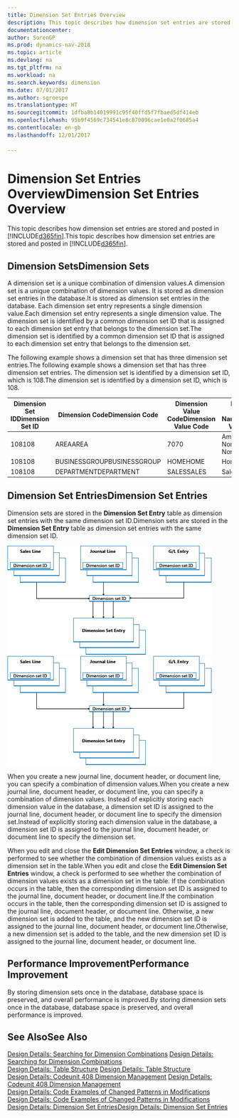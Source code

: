 ```yaml
---
title: Dimension Set Entries Overview
description: This topic describes how dimension set entries are stored and posted in [!INCLUDE[d365fin](includes/d365fin_md.md)].
documentationcenter: 
author: SorenGP
ms.prod: dynamics-nav-2018
ms.topic: article
ms.devlang: na
ms.tgt_pltfrm: na
ms.workload: na
ms.search.keywords: dimension
ms.date: 07/01/2017
ms.author: sgroespe
ms.translationtype: HT
ms.sourcegitcommit: 1dfba8b14019991c95f40ffd5f7fbaed5df414eb
ms.openlocfilehash: 95b9f4569c734541e8c870096cae1e0a2f0685a4
ms.contentlocale: en-gb
ms.lasthandoff: 12/01/2017

---
```

# <a name="dimension-set-entries-overview"></a><span data-ttu-id="3db68-103">Dimension Set Entries Overview</span><span class="sxs-lookup"><span data-stu-id="3db68-103">Dimension Set Entries Overview</span></span>
<span data-ttu-id="3db68-104">This topic describes how dimension set entries are stored and posted in [!INCLUDE[d365fin](includes/d365fin_md.md)].</span><span class="sxs-lookup"><span data-stu-id="3db68-104">This topic describes how dimension set entries are stored and posted in [!INCLUDE[d365fin](includes/d365fin_md.md)].</span></span>  
  
## <a name="dimension-sets"></a><span data-ttu-id="3db68-105">Dimension Sets</span><span class="sxs-lookup"><span data-stu-id="3db68-105">Dimension Sets</span></span>  
<span data-ttu-id="3db68-106">A dimension set is a unique combination of dimension values.</span><span class="sxs-lookup"><span data-stu-id="3db68-106">A dimension set is a unique combination of dimension values.</span></span> <span data-ttu-id="3db68-107">It is stored as dimension set entries in the database.</span><span class="sxs-lookup"><span data-stu-id="3db68-107">It is stored as dimension set entries in the database.</span></span> <span data-ttu-id="3db68-108">Each dimension set entry represents a single dimension value.</span><span class="sxs-lookup"><span data-stu-id="3db68-108">Each dimension set entry represents a single dimension value.</span></span> <span data-ttu-id="3db68-109">The dimension set is identified by a common dimension set ID that is assigned to each dimension set entry that belongs to the dimension set.</span><span class="sxs-lookup"><span data-stu-id="3db68-109">The dimension set is identified by a common dimension set ID that is assigned to each dimension set entry that belongs to the dimension set.</span></span>  
  
<span data-ttu-id="3db68-110">The following example shows a dimension set that has three dimension set entries.</span><span class="sxs-lookup"><span data-stu-id="3db68-110">The following example shows a dimension set that has three dimension set entries.</span></span> <span data-ttu-id="3db68-111">The dimension set is identified by a dimension set ID, which is 108.</span><span class="sxs-lookup"><span data-stu-id="3db68-111">The dimension set is identified by a dimension set ID, which is 108.</span></span>  
  
|<span data-ttu-id="3db68-112">Dimension Set ID</span><span class="sxs-lookup"><span data-stu-id="3db68-112">Dimension Set ID</span></span>|<span data-ttu-id="3db68-113">Dimension Code</span><span class="sxs-lookup"><span data-stu-id="3db68-113">Dimension Code</span></span>|<span data-ttu-id="3db68-114">Dimension Value Code</span><span class="sxs-lookup"><span data-stu-id="3db68-114">Dimension Value Code</span></span>|<span data-ttu-id="3db68-115">Dimension Value Name</span><span class="sxs-lookup"><span data-stu-id="3db68-115">Dimension Value Name</span></span>|  
|----------------------|--------------------|--------------------------|--------------------------|  
|<span data-ttu-id="3db68-116">108</span><span class="sxs-lookup"><span data-stu-id="3db68-116">108</span></span>|<span data-ttu-id="3db68-117">AREA</span><span class="sxs-lookup"><span data-stu-id="3db68-117">AREA</span></span>|<span data-ttu-id="3db68-118">70</span><span class="sxs-lookup"><span data-stu-id="3db68-118">70</span></span>|<span data-ttu-id="3db68-119">America North</span><span class="sxs-lookup"><span data-stu-id="3db68-119">America North</span></span>|  
|<span data-ttu-id="3db68-120">108</span><span class="sxs-lookup"><span data-stu-id="3db68-120">108</span></span>|<span data-ttu-id="3db68-121">BUSINESSGROUP</span><span class="sxs-lookup"><span data-stu-id="3db68-121">BUSINESSGROUP</span></span>|<span data-ttu-id="3db68-122">HOME</span><span class="sxs-lookup"><span data-stu-id="3db68-122">HOME</span></span>|<span data-ttu-id="3db68-123">Home</span><span class="sxs-lookup"><span data-stu-id="3db68-123">Home</span></span>|  
|<span data-ttu-id="3db68-124">108</span><span class="sxs-lookup"><span data-stu-id="3db68-124">108</span></span>|<span data-ttu-id="3db68-125">DEPARTMENT</span><span class="sxs-lookup"><span data-stu-id="3db68-125">DEPARTMENT</span></span>|<span data-ttu-id="3db68-126">SALES</span><span class="sxs-lookup"><span data-stu-id="3db68-126">SALES</span></span>|<span data-ttu-id="3db68-127">Sales</span><span class="sxs-lookup"><span data-stu-id="3db68-127">Sales</span></span>|  
  
## <a name="dimension-set-entries"></a><span data-ttu-id="3db68-128">Dimension Set Entries</span><span class="sxs-lookup"><span data-stu-id="3db68-128">Dimension Set Entries</span></span>  
<span data-ttu-id="3db68-129">Dimension sets are stored in the **Dimension Set Entry** table as dimension set entries with the same dimension set ID.</span><span class="sxs-lookup"><span data-stu-id="3db68-129">Dimension sets are stored in the **Dimension Set Entry** table as dimension set entries with the same dimension set ID.</span></span>  
  
<span data-ttu-id="3db68-130">![Dimension Entry overview](media/dimensionentrynav7.png "DimensionEntryNAV7")</span><span class="sxs-lookup"><span data-stu-id="3db68-130">![Dimension Entry overview](media/dimensionentrynav7.png "DimensionEntryNAV7")</span></span>  
  
<span data-ttu-id="3db68-131">When you create a new journal line, document header, or document line, you can specify a combination of dimension values.</span><span class="sxs-lookup"><span data-stu-id="3db68-131">When you create a new journal line, document header, or document line, you can specify a combination of dimension values.</span></span> <span data-ttu-id="3db68-132">Instead of explicitly storing each dimension value in the database, a dimension set ID is assigned to the journal line, document header, or document line to specify the dimension set.</span><span class="sxs-lookup"><span data-stu-id="3db68-132">Instead of explicitly storing each dimension value in the database, a dimension set ID is assigned to the journal line, document header, or document line to specify the dimension set.</span></span>  
  
<span data-ttu-id="3db68-133">When you edit and close the **Edit Dimension Set Entries** window, a check is performed to see whether the combination of dimension values exists as a dimension set in the table.</span><span class="sxs-lookup"><span data-stu-id="3db68-133">When you edit and close the **Edit Dimension Set Entries** window, a check is performed to see whether the combination of dimension values exists as a dimension set in the table.</span></span> <span data-ttu-id="3db68-134">If the combination occurs in the table, then the corresponding dimension set ID is assigned to the journal line, document header, or document line.</span><span class="sxs-lookup"><span data-stu-id="3db68-134">If the combination occurs in the table, then the corresponding dimension set ID is assigned to the journal line, document header, or document line.</span></span> <span data-ttu-id="3db68-135">Otherwise, a new dimension set is added to the table, and the new dimension set ID is assigned to the journal line, document header, or document line.</span><span class="sxs-lookup"><span data-stu-id="3db68-135">Otherwise, a new dimension set is added to the table, and the new dimension set ID is assigned to the journal line, document header, or document line.</span></span>  
  
## <a name="performance-improvement"></a><span data-ttu-id="3db68-136">Performance Improvement</span><span class="sxs-lookup"><span data-stu-id="3db68-136">Performance Improvement</span></span>  
<span data-ttu-id="3db68-137">By storing dimension sets once in the database, database space is preserved, and overall performance is improved.</span><span class="sxs-lookup"><span data-stu-id="3db68-137">By storing dimension sets once in the database, database space is preserved, and overall performance is improved.</span></span>  
  
## <a name="see-also"></a><span data-ttu-id="3db68-138">See Also</span><span class="sxs-lookup"><span data-stu-id="3db68-138">See Also</span></span>  
<span data-ttu-id="3db68-139">[Design Details: Searching for Dimension Combinations](design-details-searching-for-dimension-combinations.md) </span><span class="sxs-lookup"><span data-stu-id="3db68-139">[Design Details: Searching for Dimension Combinations](design-details-searching-for-dimension-combinations.md) </span></span>  
<span data-ttu-id="3db68-140">[Design Details: Table Structure](design-details-table-structure.md) </span><span class="sxs-lookup"><span data-stu-id="3db68-140">[Design Details: Table Structure](design-details-table-structure.md) </span></span>  
<span data-ttu-id="3db68-141">[Design Details: Codeunit 408 Dimension Management](design-details-codeunit-408-dimension-management.md) </span><span class="sxs-lookup"><span data-stu-id="3db68-141">[Design Details: Codeunit 408 Dimension Management](design-details-codeunit-408-dimension-management.md) </span></span>  
<span data-ttu-id="3db68-142">[Design Details: Code Examples of Changed Patterns in Modifications](design-details-code-examples-of-changed-patterns-in-modifications.md) </span><span class="sxs-lookup"><span data-stu-id="3db68-142">[Design Details: Code Examples of Changed Patterns in Modifications](design-details-code-examples-of-changed-patterns-in-modifications.md) </span></span>  
[<span data-ttu-id="3db68-143">Design Details: Dimension Set Entries</span><span class="sxs-lookup"><span data-stu-id="3db68-143">Design Details: Dimension Set Entries</span></span>](design-details-dimension-set-entries.md)   

